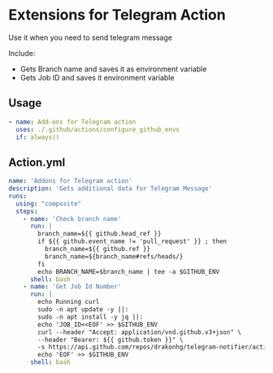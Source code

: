 # Extensions for Telegram Action

Use it when you need to send telegram message

Include: 
- Gets Branch name and saves it as environment variable
- Gets Job ID and saves it environment variable

## Usage 
```yaml
- name: Add-ons for Telegram action
  uses: ./.github/actions/configure_github_envs
  if: always()
```

## Action.yml
```yaml
name: 'Addons for Telegram action'
description: 'Gets additional data for Telegram Message'
runs:
  using: "composite"
  steps:
    - name: 'Check branch name'
      run: |
        branch_name=${{ github.head_ref }}
        if ${{ github.event_name != 'pull_request' }} ; then
          branch_name=${{ github.ref }}
          branch_name=${branch_name#refs/heads/}
        fi
        echo BRANCH_NAME=$branch_name | tee -a $GITHUB_ENV
      shell: bash
    - name: 'Get Job Id Number'
      run: |
        echo Running curl
        sudo -n apt update -y ||:
        sudo -n apt install -y jq ||:
        echo 'JOB_ID<<EOF' >> $GITHUB_ENV
        curl --header "Accept: application/vnd.github.v3+json" \
        --header "Bearer: ${{ github.token }}" \
        -s https://api.github.com/repos/drakonhg/telegram-notifier/actions/runs/${{ github.run_id }}/jobs | jq -r '.jobs[0].id' | tee -a $GITHUB_ENV
        echo 'EOF' >> $GITHUB_ENV
      shell: bash
```
